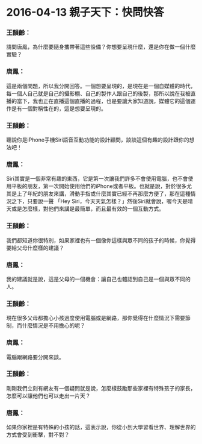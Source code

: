 # 2016-04-13 親子天下：快問快答

### 王韻齡：
請問唐鳳，為什麼要隨身攜帶著這些設備？你想要呈現什麼，還是你在做一個什麼實驗？

### 唐鳳：
這是兩個問題，所以我分開回答。一個想要呈現的，是現在是一個自媒體的時代，每一個人自己就是自己的攝影棚、自己的製作人跟自己的後製，那所以說在我被直播的當下，我也正在直播這個直播的過程，也是要讓大家知道說，媒體它的這個運作是有一個對稱性在的，這是想要呈現的。

### 王韻齡：
聽說你是iPhone手機Siri語音互動功能的設計顧問，談談這個有趣的設計跟你的想法吧！

### 唐鳳：
Siri其實是一個非常有趣的東西，它是第一次讓我們許多不會使用電腦，也不會使用平板的朋友，第一次開始使用他們的iPhone或者平板。也就是說，對於很多尤其是上了年紀的朋友來講，滑動手指或什麼其實已經不再那麼方便了，那在這種情況之下，只要說一聲 「Hey Siri，今天天氣怎樣？」然後Siri就會說，喔今天是晴天或是怎麼樣，對他們來講是最簡單，而且最有效的一個互動方式。

### 王韻齡：
我們都知道你很特別，如果家裡也有一個像你這樣與眾不同的孩子的時候，你覺得要給父母什麼樣的建議？

### 唐鳳：
我的建議就是說，這是父母的一個機會：讓自己也體認到自己是一個與眾不同的人。

### 王韻齡：
現在很多父母都擔心小孩過度使用電腦或是網路，那你覺得在什麼情況下需要節制，而什麼情況是不用擔心的呢？

### 唐鳳：
電腦跟網路要分開來談。

### 王韻齡：
剛剛我們立刻有網友有一個疑問就是說，怎麼樣鼓勵那些家裡有特殊孩子的家長，怎麼可以讓他們也可以走出一片天？

### 唐鳳：
如果你家裡是有特殊的小孩的話，這表示說，你從小到大學習看世界、理解世界的方式會受到衝擊，對不對？


